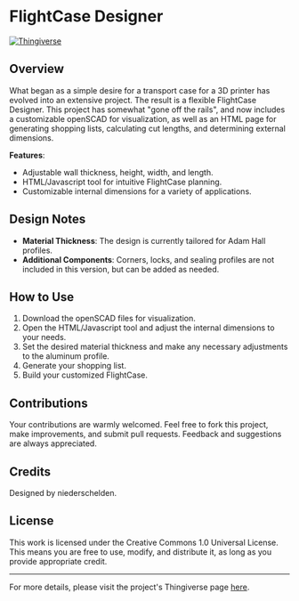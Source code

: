 # FlightCase Designer

[![Thingiverse](https://img.shields.io/badge/Available_on-Thingiverse-blue.svg?style=flat-square)](https://www.thingiverse.com/thing:6172123)

## Overview

What began as a simple desire for a transport case for a 3D printer has evolved into an extensive project. The result is a flexible FlightCase Designer. This project has somewhat "gone off the rails", and now includes a customizable openSCAD for visualization, as well as an HTML page for generating shopping lists, calculating cut lengths, and determining external dimensions.

**Features**:
- Adjustable wall thickness, height, width, and length.
- HTML/Javascript tool for intuitive FlightCase planning.
- Customizable internal dimensions for a variety of applications.

## Design Notes

- **Material Thickness**: The design is currently tailored for Adam Hall profiles.
- **Additional Components**: Corners, locks, and sealing profiles are not included in this version, but can be added as needed.

## How to Use

1. Download the openSCAD files for visualization.
2. Open the HTML/Javascript tool and adjust the internal dimensions to your needs.
3. Set the desired material thickness and make any necessary adjustments to the aluminum profile.
4. Generate your shopping list.
5. Build your customized FlightCase.

## Contributions

Your contributions are warmly welcomed. Feel free to fork this project, make improvements, and submit pull requests. Feedback and suggestions are always appreciated.

## Credits

Designed by niederschelden.

## License

This work is licensed under the Creative Commons 1.0 Universal License. This means you are free to use, modify, and distribute it, as long as you provide appropriate credit.

---

For more details, please visit the project's Thingiverse page [here](https://www.thingiverse.com/thing:6172123).
